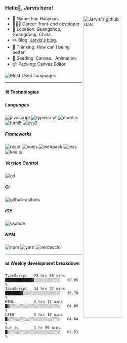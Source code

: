### Hello👋, Jarvis here!

 <img src="https://github-readme-stats.vercel.app/api?username=fanhaoyuan&show_icons=true&count_private=true&include_all_commits=true" align="right" alt="Jarvis's github stats" width="50%" >

-  👨 Name: Fan Haoyuan.
-  👨🏽‍💻 Career: front-end developer.
-  📍 Location: Guangzhou, Guangdong, China.
-  ✏️ Blog: [Jarvis's blog](https://fanhaoyuan.github.io).
-  🤔 Thinking: How can I being better.
-  🌱 Seeding: Canvas、Animation.
-  📦 Packing: Canvas Editor.

<img src="https://github-readme-stats.vercel.app/api/top-langs/?username=fanhaoyuan&card_width=854" alt="Most Used Languages"/>

---

####  🛠 Technologies

##### Languages

<span>
<img src="https://img.shields.io/badge/javascript%20-%23323330.svg?&style=for-the-badge&logo=javascript&logoColor=%23F7DF1E" alt="javascript"/>
</span>
<span>
<img src="https://img.shields.io/badge/typescript%20-%23007ACC.svg?&style=for-the-badge&logo=typescript&logoColor=white" alt="typescript" />
</span>
<span>
<img src="https://img.shields.io/badge/node.js%20-%2343853D.svg?&style=for-the-badge&logo=node.js&logoColor=white" alt="node.js"/>
</span>
<span>
<img src="https://img.shields.io/badge/html5%20-%23E34F26.svg?&style=for-the-badge&logo=html5&logoColor=white" alt="html5"/>
</span>
<span>
<img src="https://img.shields.io/badge/css3%20-%231572B6.svg?&style=for-the-badge&logo=css3&logoColor=white" alt="css3" />
</span>
<br>

##### Frameworks
<span>
<img src="https://img.shields.io/badge/react%20-%2320232a.svg?&style=for-the-badge&logo=react&logoColor=%2361DAFB" alt="react" />
</span>
<span>
<img src="https://img.shields.io/badge/vuejs%20-%2335495e.svg?&style=for-the-badge&logo=vue.js&logoColor=%234FC08D" alt="vuejs"/>
</span>
<span>
<img src="https://img.shields.io/badge/webpack%20-%238DD6F9.svg?&style=for-the-badge&logo=webpack&logoColor=black" alt="webpack"/>
</span>
<span>
<img src="https://img.shields.io/badge/less%20-%232671E5.svg?&style=for-the-badge&color=lightgrey" alt="less" />
</span>
<span>
<img src="https://img.shields.io/badge/koa.js%20-%232671E5.svg?&style=for-the-badge&color=black" alt="koa.js"/>
</span>

##### Version Control
<span>
<img src="https://img.shields.io/badge/git%20-%23F05033.svg?&style=for-the-badge&logo=git&logoColor=white" alt="git" />
</span>

##### CI
<span>
<img src="https://img.shields.io/badge/github%20actions%20-%232671E5.svg?&style=for-the-badge&logo=github%20actions&logoColor=white" alt="github-acitons"/>
</span>

##### IDE
<span>
<img src="https://img.shields.io/badge/vscode%20-%232671E5.svg?&style=for-the-badge&color=blue" alt="vscode" />
</span>

##### NPM
<span>
<img src="https://img.shields.io/badge/npm%20-%23267114.svg?&style=for-the-badge&logo=npm&color=EA2039" alt="npm" />
</span>
<span>
<img src="https://img.shields.io/badge/yarn%20-%23267114.svg?&style=for-the-badge&logo=yarn&logoColor=white&color=2188b6" alt="yarn" />
</span>
<span>
<img src="https://img.shields.io/badge/verdaccio%20-%23267114.svg?&style=for-the-badge&color=4b5e40" alt="verdaccio" />
</span>

---

#### 📊 Weekly development breakdown

<!--START_SECTION:waka-->
```text
TypeScript   23 hrs 55 mins  ████████████▓░░░░░░░░░░░░   50.95 % 
JavaScript   14 hrs 27 mins  ███████▓░░░░░░░░░░░░░░░░░   30.78 % 
HTML         2 hrs 17 mins   █▒░░░░░░░░░░░░░░░░░░░░░░░   04.89 % 
LESS         2 hrs 10 mins   █░░░░░░░░░░░░░░░░░░░░░░░░   04.64 % 
Vue.js       1 hr 39 mins    █░░░░░░░░░░░░░░░░░░░░░░░░   03.53 % 
```
<!--END_SECTION:waka-->